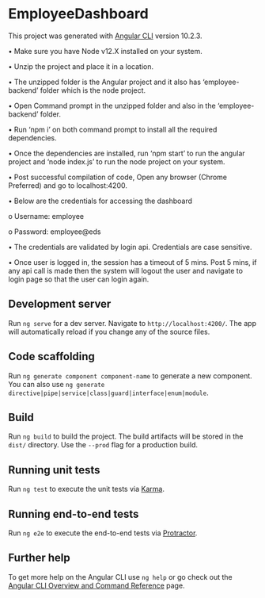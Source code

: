 # EmployeeDashboard

This project was generated with [Angular CLI](https://github.com/angular/angular-cli) version 10.2.3.

•	Make sure you have Node v12.X installed on your system.

•	Unzip the project and place it in a location.

•	The unzipped folder is the Angular project and it also has ‘employee-backend’ folder which is the node project.

•	Open Command prompt in the unzipped folder and also in the ‘employee-backend’ folder.

•	Run ‘npm i’ on both command prompt to install all the required dependencies.

•	Once the dependencies are installed, run ‘npm start’ to run the angular project and ‘node index.js’ to run the node project on your system.

•	Post successful compilation of code, Open any browser (Chrome Preferred) and go to localhost:4200.

•	Below are the credentials for accessing the dashboard

  o	Username: employee
  
  o	Password: employee@eds
  
•	The credentials are validated by login api. Credentials are case sensitive.

•	Once user is logged in, the session has a timeout of 5 mins. Post 5 mins, if any api call is made then the system will logout the user and navigate to login page so that the user can login again.


## Development server

Run `ng serve` for a dev server. Navigate to `http://localhost:4200/`. The app will automatically reload if you change any of the source files.

## Code scaffolding

Run `ng generate component component-name` to generate a new component. You can also use `ng generate directive|pipe|service|class|guard|interface|enum|module`.

## Build

Run `ng build` to build the project. The build artifacts will be stored in the `dist/` directory. Use the `--prod` flag for a production build.

## Running unit tests

Run `ng test` to execute the unit tests via [Karma](https://karma-runner.github.io).

## Running end-to-end tests

Run `ng e2e` to execute the end-to-end tests via [Protractor](http://www.protractortest.org/).

## Further help

To get more help on the Angular CLI use `ng help` or go check out the [Angular CLI Overview and Command Reference](https://angular.io/cli) page.
